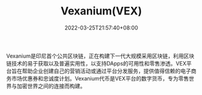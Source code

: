 ﻿---
weight: 
title: "Vexanium(VEX)"
description: "Vexanium是印尼首个公共区块链，正在构建下一代大规模采用区块链，利用区块链技术的易于获取以及普遍实用性，以支持DApps的可用性和零售渗透"
date: 2022-03-25T21:57:40+08:00
lastmod: 2022-03-25T16:45:40+08:00
draft: false
authors: ["Metabd"]
featuredImage: "vexaniumvex.png"
link: ""
tags: ["数字代币","Vexanium(VEX)"]
categories: ["navigation"]
navigation: ["数字代币"]
lightgallery: true
toc: true
pinned: false
recommend: false
recommend1: false
---
Vexanium是印尼首个公共区块链，正在构建下一代大规模采用区块链，利用区块链技术的易于获取以及普遍实用性，以支持DApps的可用性和零售渗透。VEX平台旨在帮助企业创建自己的营销活动或通过平台分发服务，提供值得信赖的电子商务市场优惠券和忠诚度计划。Vexanium代币是VEX平台的数字货币，专为零售世界与加密世界之间的连接而构建。
